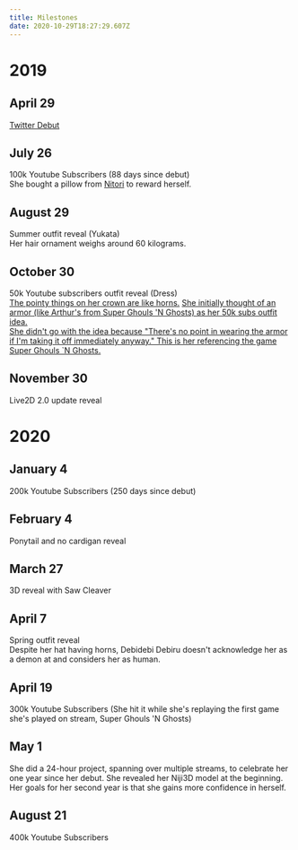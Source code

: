 ```yaml
---
title: Milestones
date: 2020-10-29T18:27:29.607Z
---
```

# 2019

## April 29

[Twitter Debut](https://twitter.com/lulu_suzuhara/status/1122759425360445442)

## July 26

100k Youtube Subscribers (88 days since debut)\
She bought a pillow from [Nitori](https://www.nitori-net.jp/ec/) to reward herself.

## August 29

Summer outfit reveal (Yukata)\
Her hair ornament weighs around 60 kilograms.

## October 30

50k Youtube subscribers outfit reveal (Dress[](https://www.youtube.com/watch?v=UC4Iuvwe9uo&feature=youtu.be&t=368))[\
The pointy things on her crown are like horns.](https://www.youtube.com/watch?v=UC4Iuvwe9uo&feature=youtu.be&t=368)
[She initially thought of an armor (like Arthur's from Super Ghouls 'N Ghosts) as her 50k subs outfit idea.\
She didn't go with the idea because "There's no point in wearing the armor if I'm taking it off immediately anyway." This is her referencing the game Super Ghouls `N Ghosts.](https://www.youtube.com/watch?v=Y41t4bIxM-Q&feature=youtu.be&t=938)

## November 30

Live2D 2.0 update reveal

# 2020

## January 4

200k Youtube Subscribers (250 days since debut)

## February 4

Ponytail and no cardigan reveal

## March 27

3D reveal with Saw Cleaver

## April 7

Spring outfit reveal \
Despite her hat having horns, Debidebi Debiru doesn't acknowledge her as a demon at and considers her as human.

## April 19

300k Youtube Subscribers (She hit it while she's replaying the first game she's played on stream, Super Ghouls 'N Ghosts)

## May 1

She did a 24-hour project, spanning over multiple streams, to celebrate her one year since her debut. She revealed her Niji3D model at the beginning. Her goals for her second year is that she gains more confidence in herself.

## August 21

400k Youtube Subscribers